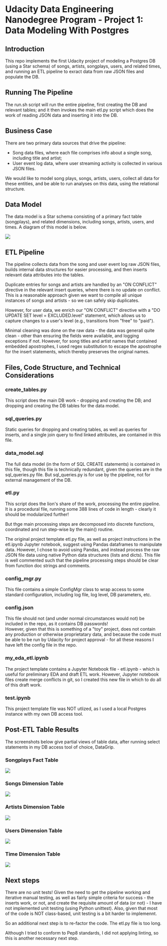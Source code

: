 # Udacity Data Engineering Nanodegree Program - Project 1: Data Modeling With Postgres

## Introduction
This repo implements the first Udacity project of modeling a Postgres DB (using a Star schema)
of songs, artists, songplays, users, and related times, and running an ETL pipeline to exract
data from raw JSON files and populate the DB.

## Running The Pipeline
The run.sh script will run the entire pipeline, first creating the DB and relevant tables; and it then
invokes the main etl.py script which does the work of reading JSON data and inserting it into the DB.

## Business Case
There are two primary data sources that drive the pipeline:
- Song data files, where each file comprises info about a single song, including title and artist;
- User event log data, where user streaming activity is collected in various JSON files.

We would like to model song plays, songs, artists, users, collect all data for these entities,
and be able to run analyses on this data, using the relational structure.

## Data Model
The data model is a Star schema consisting of a primary fact table (songplays), and related 
dimensions, including songs, artists, users, and times.  A diagram of this model is below.

![](songplays_rows.png)


## ETL Pipeline
The pipeline collects data from the song and user event log raw JSON files, builds internal
data structures for easier processing, and then inserts relevant data attributes into the 
tables.

Duplicate entries for songs and artists are handled by an "ON CONFLICT" directive in the relevant
insert queries, where there is no update on conflict. This is a reasonable approach given we
want to compile all unique instances of songs and artists - so we can safely skip duplicates.

However, for user data, we enrich our "ON CONFLICT" directive with a "DO UPDATE SET level = EXCLUDED.level"
statement, which allows us to capture changes to a user's level (e.g., transitions from "free" to "paid").

Minimal cleaning was done on the raw data - the data was generall quite clean -  other than ensuring 
the fields were available, and logging exceptions if not.  However, for song titles and artist names 
that contained embedded apostrophes, I used regex substitution to escape the apostrophe for the 
insert statements, which thereby preserves the original names.

## Files, Code Structure, and Technical Considerations
### create_tables.py
This script does the main DB work - dropping and creating the DB; and dropping and creating
the DB tables for the data model.

### sql_queries.py
Static queries for dropping and creating tables, as well as queries for inserts, and a single join query
to find linked attributes, are contained in this file.

### data_model.sql
The full data model (in the form of SQL CREATE statements) is contained in this file, though this
file is technically redundant, given the queries are in the sql_queries.py file.  But sql_queries.py
is for use by the pipeline, not for external management of the DB.

### etl.py
This script does the lion's share of the work, processing the entire pipeline.  It is a procedural file, 
running some 388 lines of code in length - clearly it should be modularized further!

But thge main processing steps are decomposed into discrete functions, coordinated and run step-wise
by the main() routine.

The original project template etl.py file, as well as project instructions in the etl.ipynb Jupyter notebook,
suggest using Pandas dataframes to manipulate data.  However, I chose to avoid using Pandas, and instead
process the raw JSON file data using native Python data structures (lists and dicts).  This file is well commented
such that the pipeline processing steps should be clear from function doc strings and comments.

### config_mgr.py
This file contains a simple ConfigMgr class to wrap access to some standard configuration, including log file, log level,
DB parameters, etc.

### config.json
This file should not (and under normal circumstances would not) be included in the repo, as it contains DB passwords!  
However, given that this is something of a "toy" project, does not contain any production or otherwise proprietatary data,
and because the code must be able to be run by Udacity for project approval - for all these reasons I have left
the config file in the repo.

### my_eda_etl.ipynb
The project template contains a Jupyter Notebook file - etl.ipynb - which is useful for preliminary EDA and draft
ETL work. However, Jupyter notebook files create merge conflicts in git, so I created this new file in which to
do all of this draft work.

### test.ipynb
This project template file was NOT utlized, as I used a local Postgres instance with my own DB access tool.

## Post-ETL Table Results
The screenshots below give partial views of table data, after running select statements in my DB access tool
of choice, DataGrip.

### Songplays Fact Table
![](songplays_rows.png)

### Songs Dimension Table
![](songs_rows.png)

### Artists Dimension Table
![](artists_rows.png)

### Users Dimension Table
![](users_rows.png)

### Time Dimension Table
![](time_rows.png)


## Next steps
There are no unit tests!  Given the need to get the pipeline working and iterative manual testing, as well as fairly simple
criteria for success - the inserts work, or not, and create the requisite amount of data (or not) - I have not
implemented unit testing (using Python unittest).  Also, given that most of the code is NOT class-based, unit testing
is a bit harder to implemennt.

So an additional next step is to re-factor the code. The etl.py file is too long.

Although I tried to conform to Pep8 standards, I did not applying linting, so this is another necessary next step.
